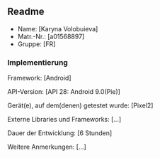 ## Readme

* Name:	[Karyna Volobuieva]
* Matr.-Nr.:	[a01568897]
* Gruppe:	[FR]


### Implementierung

Framework:	[Android]

API-Version:	[API 28: Android 9.0(Pie)]

Gerät(e), auf dem(denen) getestet wurde:
[Pixel2]

Externe Libraries und Frameworks:
[...]

Dauer der Entwicklung:
[6 Stunden]

Weitere Anmerkungen:
[...]
